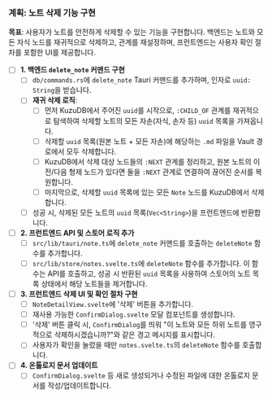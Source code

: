 ### 계획: 노트 삭제 기능 구현

**목표**: 사용자가 노트를 안전하게 삭제할 수 있는 기능을 구현합니다. 백엔드는 노트와 모든 자식 노드를 재귀적으로 삭제하고, 관계를 재설정하며, 프런트엔드는 사용자 확인 절차를 포함한 UI를 제공합니다.

- [ ] **1. 백엔드 `delete_note` 커맨드 구현**
    - [ ] `db/commands.rs`에 `delete_note` Tauri 커맨드를 추가하며, 인자로 `uuid: String`을 받습니다.
    - [ ] **재귀 삭제 로직**:
        - [ ] 먼저 KuzuDB에서 주어진 `uuid`를 시작으로, `:CHILD_OF` 관계를 재귀적으로 탐색하여 삭제할 노트의 모든 자손(자식, 손자 등) `uuid` 목록을 가져옵니다.
        - [ ] 삭제할 `uuid` 목록(원본 노트 + 모든 자손)에 해당하는 `.md` 파일을 Vault 경로에서 모두 삭제합니다.
        - [ ] KuzuDB에서 삭제 대상 노드들의 `:NEXT` 관계를 정리하고, 원본 노트의 이전/다음 형제 노드가 있다면 둘을 `:NEXT` 관계로 연결하여 끊어진 순서를 복원합니다.
        - [ ] 마지막으로, 삭제할 `uuid` 목록에 있는 모든 `Note` 노드를 KuzuDB에서 삭제합니다.
    - [ ] 성공 시, 삭제된 모든 노트의 `uuid` 목록(`Vec<String>`)을 프런트엔드에 반환합니다.

- [ ] **2. 프런트엔드 API 및 스토어 로직 추가**
    - [ ] `src/lib/tauri/note.ts`에 `delete_note` 커맨드를 호출하는 `deleteNote` 함수를 추가합니다.
    - [ ] `src/lib/store/notes.svelte.ts`에 `deleteNote` 함수를 추가합니다. 이 함수는 API를 호출하고, 성공 시 반환된 `uuid` 목록을 사용하여 스토어의 노트 목록 상태에서 해당 노트들을 제거합니다.

- [ ] **3. 프런트엔드 삭제 UI 및 확인 절차 구현**
    - [ ] `NoteDetailView.svelte`에 '삭제' 버튼을 추가합니다.
    - [ ] 재사용 가능한 `ConfirmDialog.svelte` 모달 컴포넌트를 생성합니다.
    - [ ] '삭제' 버튼 클릭 시, `ConfirmDialog`를 띄워 "이 노트와 모든 하위 노트를 영구적으로 삭제하시겠습니까?"와 같은 경고 메시지를 표시합니다.
    - [ ] 사용자가 확인을 눌렀을 때만 `notes.svelte.ts`의 `deleteNote` 함수를 호출합니다.

- [ ] **4. 온톨로지 문서 업데이트**
    - [ ] `ConfirmDialog.svelte` 등 새로 생성되거나 수정된 파일에 대한 온톨로지 문서를 작성/업데이트합니다.